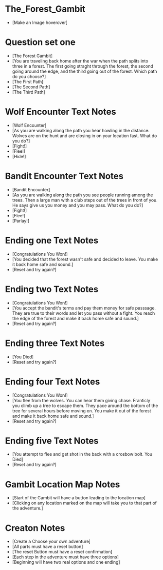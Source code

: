 # The_Forest_Gambit
- [Make an Image hoverover]

# Question set one
- [The Forest Gambit]
- [You are traveling back home after the war when the path splits into
three in a forest. The first going straght through the forest, the second going around the edge, and the third going out of the forest. Which path do you choose?]
- [The First Path]
- [The Second Path]
- [The Third Path]

# Wolf Encounter Text Notes
- [Wolf Encounter]
- [As you are walking along the path you hear howling in the distance.
Wolves are on the hunt and are closing in on your location fast. What do you do?]
- [Fight!]
- [Flee!]
- [Hide!]

# Bandit Encounter Text Notes
- [Bandit Encounter]
- [As you are walking along the path you see people running among the
trees. Then a large man with a club steps out of the trees in front of you. He says give us you money and you may pass. What do you do?]
- [Fight!]
- [Flee!]
- [Parlay!]

# Ending one Text Notes
- [Congratulations You Won!]
- [You decided that the forest wasn't safe and decided to leave. You make it back home safe and sound.]
- [Reset and try again?]

# Ending two Text Notes
- [Congratulations You Won!]
- [You accept the bandit's terms and pay them money for safe passsage.
They are true to their words and let you pass without a fight. You reach the edge of the forest and make it back home safe and sound.]
- [Reset and try again?]

# Ending three Text Notes
- [You Died]
- [Reset and try again?]

# Ending four Text Notes
- [Congratulations You Won!]
- [You flee from the wolves. You can hear them giving chase. Franticly you climb up a tree to escape them. They pace around the bottom of the tree for several hours before moving on. You make it out of the forest and make it back home safe and sound.]
- [Reset and try again?]

# Ending five Text Notes
- [You attempt to flee and get shot in the back with a crosbow bolt. You Died]
- [Reset and try again?]

# Gambit Location Map Notes
- [Start of the Gambit will have a button leading to the location map]
- [Clicking on any location marked on the map will take you to that part
of the adventure.]

# Creaton Notes
- [Create a Choose your own adventure]
- [All parts must have a reset button]
- [The reset Button must have a reset confirmation]
- [Each step in the adventure must have three options]
- [Beginning will have two real options and one ending]